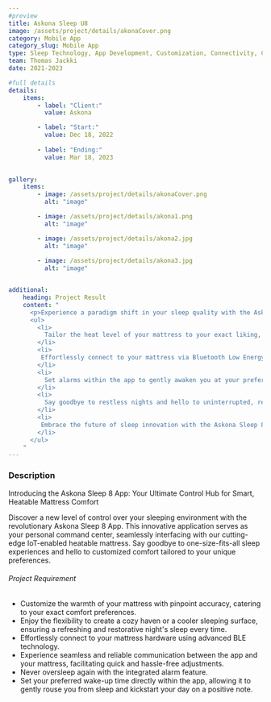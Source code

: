 ```yaml
---
#preview
title: Askona Sleep U8
image: /assets/project/details/akonaCover.png
category: Mobile App
category_slug: Mobile App
type: Sleep Technology, App Development, Customization, Connectivity, Comfort
team: Thomas Jackki
date: 2021-2023

#full details
details:
    items:
        - label: "Client:"
          value: Askona

        - label: "Start:"
          value: Dec 18, 2022
        
        - label: "Ending:"
          value: Mar 18, 2023
        

gallery: 
    items:
        - image: /assets/project/details/akonaCover.png
          alt: "image"

        - image: /assets/project/details/akona1.png
          alt: "image"

        - image: /assets/project/details/akona2.jpg
          alt: "image"
        
        - image: /assets/project/details/akona3.jpg
          alt: "image"


additional:
    heading: Project Result
    content: "
      <p>Experience a paradigm shift in your sleep quality with the Askona Sleep 8 App. Harnessing the latest in sleep technology, this app empowers you to take charge of your comfort and well-being like never before.</p>
      <ul>
        <li>
          Tailor the heat level of your mattress to your exact liking, ensuring a cozy and soothing sleep environment every night.
        </li>
        <li>
         Effortlessly connect to your mattress via Bluetooth Low Energy (BLE), ensuring reliable communication and hassle-free adjustments.
        </li>
        <li>
          Set alarms within the app to gently awaken you at your preferred time, starting your day on a refreshing note.
        </li>
        <li>
          Say goodbye to restless nights and hello to uninterrupted, rejuvenating sleep that leaves you feeling energized and ready to take on the day.
        </li>
        <li>
         Embrace the future of sleep innovation with the Askona Sleep 8 App, designed to optimize your sleep experience and promote overall well-being.
        </li>
      </ul>
    "
---
```


### Description

Introducing the Askona Sleep 8 App: Your Ultimate Control Hub for Smart, Heatable Mattress Comfort

Discover a new level of control over your sleeping environment with the revolutionary Askona Sleep 8 App. This innovative application serves as your personal command center, seamlessly interfacing with our cutting-edge IoT-enabled heatable mattress. Say goodbye to one-size-fits-all sleep experiences and hello to customized comfort tailored to your unique preferences.

###### Project Requirement

- Customize the warmth of your mattress with pinpoint accuracy, catering to your exact comfort preferences.
- Enjoy the flexibility to create a cozy haven or a cooler sleeping surface, ensuring a refreshing and restorative night's sleep every time.
- Effortlessly connect to your mattress hardware using advanced BLE technology.
- Experience seamless and reliable communication between the app and your mattress, facilitating quick and hassle-free adjustments.
- Never oversleep again with the integrated alarm feature.
- Set your preferred wake-up time directly within the app, allowing it to gently rouse you from sleep and kickstart your day on a positive note.
